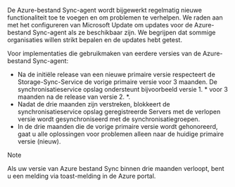 De Azure-bestand Sync-agent wordt bijgewerkt regelmatig nieuwe functionaliteit toe te voegen en om problemen te verhelpen. We raden aan met het configureren van Microsoft Update om updates voor de Azure-bestand Sync-agent als ze beschikbaar zijn. We begrijpen dat sommige organisaties willen strikt bepalen en de updates hebt getest.

Voor implementaties die gebruikmaken van eerdere versies van de Azure-bestand Sync-agent:

- Na de initiële release van een nieuwe primaire versie respecteert de Storage-Sync-Service de vorige primaire versie voor 3 maanden. De synchronisatieservice opslag ondersteunt bijvoorbeeld versie 1. \* voor 3 maanden na de release van versie 2. \*.
- Nadat de drie maanden zijn verstreken, blokkeert de synchronisatieservice opslag geregistreerde Servers met de verlopen versie wordt gesynchroniseerd met de synchronisatiegroepen.
- In de drie maanden die de vorige primaire versie wordt gehonoreerd, gaat u alle oplossingen voor problemen alleen naar de huidige primaire versie (nieuw).

> [!Note]  
> Als uw versie van Azure bestand Sync binnen drie maanden verloopt, bent u een melding via toast-melding in de Azure portal.
